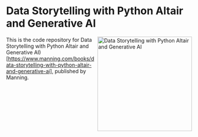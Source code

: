 # Data Storytelling with Python Altair and Generative AI

<a href="https://www.manning.com/books/data-storytelling-with-python-altair-and-generative-ai"><img src="https://images.manning.com/360/480/resize/book/2/40dd258-d98d-4469-8c20-ffbb032157e6/LoDuca-MEAP-HI.png" alt="Data Storytelling with Python Altair and Generative AI" height="256px" align="right"></a>

This is the code repository for Data Storytelling with Python Altair and Generative AI)[https://www.manning.com/books/data-storytelling-with-python-altair-and-generative-ai], published by Manning.

